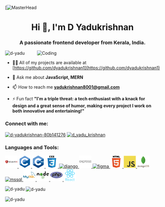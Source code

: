 [![MasterHead](https://camo.githubusercontent.com/2e23eadb7dca33af997b793f89ca195fb1be47a4e4f278b5c028ae102c8d8c33/68747470733a2f2f7777772e61726b61736f667477617265732e636f6d2f626c6f672f77702d636f6e74656e742f75706c6f6164732f323032312f30312f6865616465725f62616e6e65722d322e6a7067)
<h1 align="center">Hi 👋, I'm D Yadukrishnan</h1>
<h3 align="center">A passionate frontend developer from Kerala, India.</h3>
<img align="right" alt="Coding" width="400" src="https://camo.githubusercontent.com/7de37139d0b4c1ce40865e799b446c0e963a3dd8fb68d239707237c40604fa3d/68747470733a2f2f63646e2e6472696262626c652e636f6d2f75736572732f3733303730332f73637265656e73686f74732f363538313234332f6176656e746f2e676966">


<p align="left"> <img src="https://komarev.com/ghpvc/?username=d-yadu&label=Profile%20views&color=0e75b6&style=flat" alt="d-yadu" /> </p>

- 👨‍💻 All of my projects are available at [https://github.com/dyadukrishnan1](https://github.com/dyadukrishnan1)

- 💬 Ask me about **JavaScript, MERN**

- 📫 How to reach me **yadukrishnan8001@gmail.com**

- ⚡ Fun fact **"I'm a triple threat: a tech enthusiast with a knack for design and a great sense of humor, making every project I work on both innovative and entertaining!"**

<h3 align="left">Connect with me:</h3>
<p align="left">
<a href="https://linkedin.com/in/d-yadukrishnan-80b141276" target="blank"><img align="center" src="https://raw.githubusercontent.com/rahuldkjain/github-profile-readme-generator/master/src/images/icons/Social/linked-in-alt.svg" alt="d-yadukrishnan-80b141276" height="30" width="40" /></a>
<a href="https://instagram.com/d_yadu_krishnan" target="blank"><img align="center" src="https://raw.githubusercontent.com/rahuldkjain/github-profile-readme-generator/master/src/images/icons/Social/instagram.svg" alt="d_yadu_krishnan" height="30" width="40" /></a>
</p>

<h3 align="left">Languages and Tools:</h3>
<p align="left"> <a href="https://angular.io" target="_blank" rel="noreferrer"> <img src="https://raw.githubusercontent.com/devicons/devicon/master/icons/angularjs/angularjs-original-wordmark.svg" alt="angularjs" width="40" height="40"/> </a> <a href="https://www.cprogramming.com/" target="_blank" rel="noreferrer"> <img src="https://raw.githubusercontent.com/devicons/devicon/master/icons/c/c-original.svg" alt="c" width="40" height="40"/> </a> <a href="https://www.w3schools.com/cpp/" target="_blank" rel="noreferrer"> <img src="https://raw.githubusercontent.com/devicons/devicon/master/icons/cplusplus/cplusplus-original.svg" alt="cplusplus" width="40" height="40"/> </a> <a href="https://www.w3schools.com/css/" target="_blank" rel="noreferrer"> <img src="https://raw.githubusercontent.com/devicons/devicon/master/icons/css3/css3-original-wordmark.svg" alt="css3" width="40" height="40"/> </a> <a href="https://www.djangoproject.com/" target="_blank" rel="noreferrer"> <img src="https://cdn.worldvectorlogo.com/logos/django.svg" alt="django" width="40" height="40"/> </a> <a href="https://expressjs.com" target="_blank" rel="noreferrer"> <img src="https://raw.githubusercontent.com/devicons/devicon/master/icons/express/express-original-wordmark.svg" alt="express" width="40" height="40"/> </a> <a href="https://www.figma.com/" target="_blank" rel="noreferrer"> <img src="https://www.vectorlogo.zone/logos/figma/figma-icon.svg" alt="figma" width="40" height="40"/> </a> <a href="https://www.w3.org/html/" target="_blank" rel="noreferrer"> <img src="https://raw.githubusercontent.com/devicons/devicon/master/icons/html5/html5-original-wordmark.svg" alt="html5" width="40" height="40"/> </a> <a href="https://developer.mozilla.org/en-US/docs/Web/JavaScript" target="_blank" rel="noreferrer"> <img src="https://raw.githubusercontent.com/devicons/devicon/master/icons/javascript/javascript-original.svg" alt="javascript" width="40" height="40"/> </a> <a href="https://www.mongodb.com/" target="_blank" rel="noreferrer"> <img src="https://raw.githubusercontent.com/devicons/devicon/master/icons/mongodb/mongodb-original-wordmark.svg" alt="mongodb" width="40" height="40"/> </a> <a href="https://www.microsoft.com/en-us/sql-server" target="_blank" rel="noreferrer"> <img src="https://www.svgrepo.com/show/303229/microsoft-sql-server-logo.svg" alt="mssql" width="40" height="40"/> </a> <a href="https://www.mysql.com/" target="_blank" rel="noreferrer"> <img src="https://raw.githubusercontent.com/devicons/devicon/master/icons/mysql/mysql-original-wordmark.svg" alt="mysql" width="40" height="40"/> </a> <a href="https://nodejs.org" target="_blank" rel="noreferrer"> <img src="https://raw.githubusercontent.com/devicons/devicon/master/icons/nodejs/nodejs-original-wordmark.svg" alt="nodejs" width="40" height="40"/> </a> <a href="https://www.php.net" target="_blank" rel="noreferrer"> <img src="https://raw.githubusercontent.com/devicons/devicon/master/icons/php/php-original.svg" alt="php" width="40" height="40"/> </a> <a href="https://reactjs.org/" target="_blank" rel="noreferrer"> <img src="https://raw.githubusercontent.com/devicons/devicon/master/icons/react/react-original-wordmark.svg" alt="react" width="40" height="40"/> </a> </p>

<p><img align="left" src="https://github-readme-stats.vercel.app/api/top-langs?username=d-yadu&show_icons=true&locale=en&layout=compact" alt="d-yadu" /></p>

<p>&nbsp;<img align="center" src="https://github-readme-stats.vercel.app/api?username=d-yadu&show_icons=true&locale=en" alt="d-yadu" /></p>

<p><img align="center" src="https://github-readme-streak-stats.herokuapp.com/?user=d-yadu&" alt="d-yadu" /></p>
